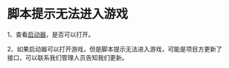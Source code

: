 # 脚本提示无法进入游戏

1、查看[启动器](../gong-ju-xiang-gong-neng-jie-shao/tg-qi-dong-qi.md#id-2-da-kai-fang-shi)，是否可以打开。

2、如果启动器可以打开游戏，但是脚本提示无法进入游戏，可能是项目方更新了接口，可以联系我们管理人员告知我们更新。


